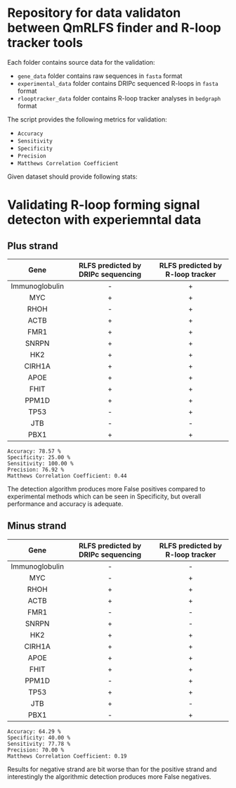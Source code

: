 # Repository for data validaton between QmRLFS finder and R-loop tracker tools

Each folder contains source data for the validation:
- `gene_data` folder contains raw sequences in `fasta` format
- `experimental_data` folder contains DRIPc sequenced R-loops in `fasta` format
- `rlooptracker_data` folder contains R-loop tracker analyses in `bedgraph` format

The script provides the following metrics for validation:

- `Accuracy`
- `Sensitivity`
- `Specificity`
- `Precision`
- `Matthews Correlation Coefficient`

Given dataset should provide following stats:


# Validating R-loop forming signal detecton with experiemntal data

## Plus strand

| Gene | RLFS predicted by DRIPc sequencing | RLFS predicted by R-loop tracker |
|:---:|:---:|:---:|
| Immunoglobulin | - | + |
| MYC | + | + |
| RHOH | - | + |
| ACTB | + | + |
| FMR1 | + | + |
| SNRPN | + | + |
| HK2 | + | + |
| CIRH1A | + | + |
| APOE | + | + |
| FHIT | + | + |
| PPM1D | + | + |
| TP53 | - | + |
| JTB | - | - |
| PBX1 | + | + |

```
Accuracy: 78.57 %
Specificity: 25.00 %
Sensitivity: 100.00 %
Precision: 76.92 %
Matthews Correlation Coefficient: 0.44
```

The detection algorithm produces more False positives compared to experimental methods which can be seen in Specificity, but overall performance and accuracy is adequate.

## Minus strand

| Gene | RLFS predicted by DRIPc sequencing | RLFS predicted by R-loop tracker |
|:---:|:---:|:---:|
| Immunoglobulin | - | - |
| MYC | - | + |
| RHOH | + | + |
| ACTB | + | + |
| FMR1 | - | - |
| SNRPN | + | - |
| HK2 | + | + |
| CIRH1A | + | + |
| APOE | + | + |
| FHIT | + | + |
| PPM1D | - | + |
| TP53 | + | + |
| JTB | + | - |
| PBX1 | - | + |

```
Accuracy: 64.29 %
Specificity: 40.00 %
Sensitivity: 77.78 %
Precision: 70.00 %
Matthews Correlation Coefficient: 0.19
```

Results for negative strand are bit worse than for the positive strand and interestingly the algorithmic detection produces more False negatives.
